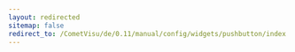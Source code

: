 ```yaml
---
layout: redirected
sitemap: false
redirect_to: /CometVisu/de/0.11/manual/config/widgets/pushbutton/index.html
---
```


